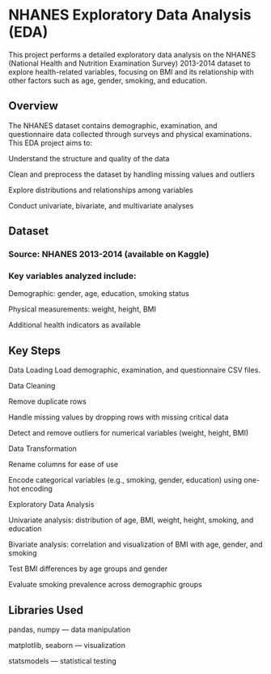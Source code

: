 # NHANES Exploratory Data Analysis (EDA)
This project performs a detailed exploratory data analysis on the NHANES (National Health and Nutrition Examination Survey) 2013-2014 dataset to explore health-related variables, focusing on BMI and its relationship with other factors such as age, gender, smoking, and education.

## Overview
The NHANES dataset contains demographic, examination, and questionnaire data collected through surveys and physical examinations. This EDA project aims to:

Understand the structure and quality of the data

Clean and preprocess the dataset by handling missing values and outliers

Explore distributions and relationships among variables

Conduct univariate, bivariate, and multivariate analyses

## Dataset
### Source: NHANES 2013-2014 (available on Kaggle)

### Key variables analyzed include:

Demographic: gender, age, education, smoking status

Physical measurements: weight, height, BMI

Additional health indicators as available

## Key Steps
Data Loading
Load demographic, examination, and questionnaire CSV files.

Data Cleaning

Remove duplicate rows

Handle missing values by dropping rows with missing critical data

Detect and remove outliers for numerical variables (weight, height, BMI)

Data Transformation

Rename columns for ease of use

Encode categorical variables (e.g., smoking, gender, education) using one-hot encoding

Exploratory Data Analysis

Univariate analysis: distribution of age, BMI, weight, height, smoking, and education

Bivariate analysis: correlation and visualization of BMI with age, gender, and smoking

Test BMI differences by age groups and gender

Evaluate smoking prevalence across demographic groups

## Libraries Used
pandas, numpy — data manipulation

matplotlib, seaborn — visualization

statsmodels — statistical testing
